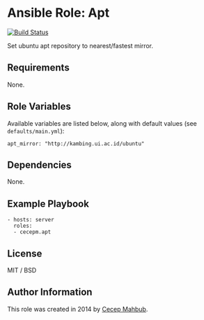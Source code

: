 # Ansible Role: Apt

[![Build Status](https://travis-ci.org/cecepm/ansible-role-apt.svg?branch=master)](https://travis-ci.org/cecepm/ansible-role-apt)

Set ubuntu apt repository to nearest/fastest mirror.

## Requirements

None.

## Role Variables

Available variables are listed below, along with default values (see `defaults/main.yml`):

    apt_mirror: "http://kambing.ui.ac.id/ubuntu"

## Dependencies

None.

## Example Playbook

    - hosts: server
      roles:
      - cecepm.apt

## License

MIT / BSD

## Author Information

This role was created in 2014 by [Cecep Mahbub](http://ngadimin.org/).
